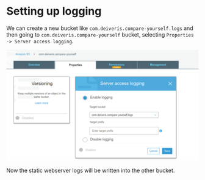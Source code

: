 # Setting up logging

We can create a new bucket like `com.deiveris.compare-yourself.logs` and then going to `com.deiveris.compare-yourself` bucket, selecting `Properties -> Server access logging`.

![](../../../images/2019-10-05-14-38-01.png)

Now the static webserver logs will be written into the other bucket.